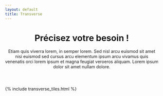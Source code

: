 ```yaml
---
layout: default
title: Transverse
---
```


<header>
<h1>Précisez votre besoin !</h1>
<p>Etiam quis viverra lorem, in semper lorem. Sed nisl arcu euismod sit amet nisi euismod sed cursus arcu elementum ipsum arcu vivamus quis venenatis orci lorem ipsum et magna feugiat veroeros aliquam. Lorem ipsum dolor sit amet nullam dolore.</p>
</header>

{% include transverse_tiles.html %}
